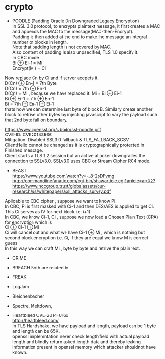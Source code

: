 # crypto
- POODLE (Padding Oracle On Downgraded Legacy Encryption)  
In SSL 3.0 protocol, to encrypts plaintext message, it first creates a MAC and appends the MAC to the message(MAC-then-Encrypt).  
Padding is then added at the end to make the message an integral number of blocks in length.  
Note that padding length is not covered by MAC.  
Also content of padding is also unpsecified, TLS 1.0 specify it.  
In CBC mode  
Bi ⊕ Ei-1 = Mi  
Encrypt(Mi) = Ci  

Now replace Cn by Ci and if server accpets it.  
D(Cn) ⊕ En-1 = 7th Byte  
D(Cn) = 7th ⊕ En-1  
D(Cn) = Mi , because we have replaced it. Mi = Bi ⊕ Ei-1  
Bi ⊕ Ei-1 = 7th ⊕ En-1  
Bi = 7th ⊕ En-1 ⊕ Ei-1  
thats how we can determine last byte of block B. Similary create another block to retrive other bytes by injecting javascript to vary the payload such that 2nd byte fall on boundary.     

https://www.openssl.org/~bodo/ssl-poodle.pdf  
CVE-ID: CVE­2014­3566  
Mitigation: Disabled SSL3.0 fallback & TLS_FALLBACK_SCSV  
ClientHello cannot be changed as it is cryptographically protected in Finished message.  
Client starts a TLS 1.2 session but an active attacker downgrades the connection to SSLv3.0. SSLv3.0 uses CBC or Stream Cipher RC4 mode.  
- BEAST  
https://www.youtube.com/watch?v=-_8-2pDFvmg  
http://commandlinefanatic.com/cgi-bin/showarticle.cgi?article=art027
https://www.nccgroup.trust/globalassets/our-research/us/whitepapers/ssl_attacks_survey.pdf

Aplicable to CBC cipher , suppose we want to know Pi.  
In CBC, Pi is first masked with Ci-1 and then DES/AES is applied to get Ci. This Ci serves as IV for next block i.e. i+1).  
In CBC, we know Ci-1, Ci , suppose we now load a Chosen Plain Text (CPA) for encryption which is  
Ci ⊕ Ci-1 ⊕ Mi  
Ci will cancel out and what we have Ci-1 ⊕ Mi , which is nothing but second block encryption i.e. Ci, if they are equal we know M is correct guess   
In this way we can craft Mi , byte by byte and retrive the plain text.  

- CRIME
- BREACH
Both are related to 
- FREAK
- LogJam

- Bleichenbacher
- Spectre, Meltdown, 
- Heartbleed
CVE-2014-0160  
http://heartbleed.com/  
In TLS Handshake, we have payload and length, payload can be 1 byte and length can be 65K.  
openssl implemntation never check length field with actual payload length and blindly return asked length data and thereby leaking information present in openssl memory which attacker shouldnot have known.  
